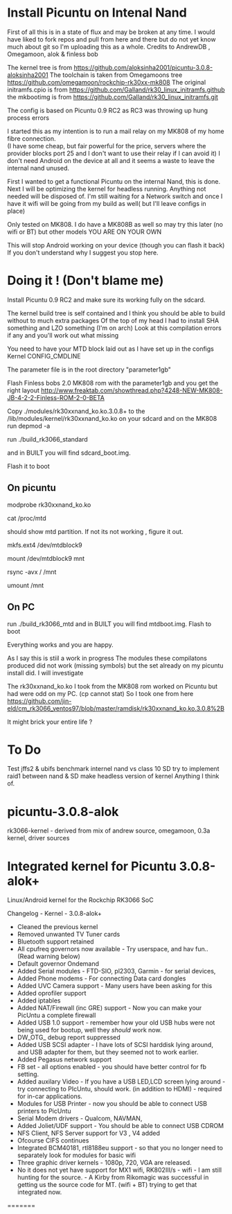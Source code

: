 Install Picuntu on Intenal Nand 
=============================== 

First of all this is in a state of flux and may be broken at any time. 
I would have liked to fork repos and pull from here and there but do not yet know much about git so I'm uploading this as a whole. 
Credits to AndrewDB , Omegamoon, alok & finless bob 

The kernel tree is from 
https://github.com/aloksinha2001/picuntu-3.0.8-aloksinha2001 
The toolchain is taken from Omegamoons tree 
https://github.com/omegamoon/rockchip-rk30xx-mk808 
The original initramfs.cpio is from 
https://github.com/Galland/rk30_linux_initramfs.github 
the mkbootimg is from 
https://github.com/Galland/rk30_linux_initramfs.git 

The config is based on Picuntu 0.9 RC2 as RC3 was throwing up hung process errors 

 
I started this as my intention is to run a mail relay on my MK808 of my home fibre connection.  
(I have some cheap, but fair powerful for the price, servers where the provider blocks port 25 and I don't want to use their relay if I can avoid it) 
I don't need Android on the device at all and it seems a waste to leave the internal nand unused. 

First I wanted to get a functional Picuntu on the internal Nand, this is done. 
Next I will be optimizing the kernel for headless running. Anything not needed will be disposed of. 
I'm still waiting for a Network switch and once I have it wifi will be going from my build as well( but I'll leave configs in place) 

Only tested on MK808. I do have a MK808B as well so may try this later (no wifi or BT) but other models YOU ARE ON YOUR OWN 

This will stop Android working on your device (though you can flash it back) 
If you don't understand why I suggest you stop here. 

 
Doing it !   (Don't blame me) 
======================= 

Install Picuntu 0.9 RC2 and make sure its working fully on the sdcard. 

The kernel build tree is self contained and I think you should be able to build without to much extra packages 
Of the top of my head I had to install SHA something and LZO something (I'm on arch) 
Look at this compilation errors if any and you'll work out what missing 

 

You need to have your MTD block laid out as I have set up in the configs Kernel CONFIG_CMDLINE 

The parameter file is in the root directory "parameter1gb" 

Flash Finless bobs 2.0 MK808 rom with the  parameter1gb and you get the right layout 
http://www.freaktab.com/showthread.php?4248-NEW-MK808-JB-4-2-2-Finless-ROM-2-0-BETA 

Copy ./modules/rk30xxnand_ko.ko.3.0.8+ to the /lib/modules/kernel/rk30xxnand_ko.ko on your sdcard and on the MK808 run depmod -a 

run ./build_rk3066_standard 

and in BUILT you will find sdcard_boot.img. 

Flash it to boot  

On picuntu 
--------- 

modprobe rk30xxnand_ko.ko 

cat /proc/mtd  

should show mtd partition. If not its not working , figure it out. 

mkfs.ext4 /dev/mtdblock9 

mount /dev/mtdblock9 mnt 

rsync -avx / /mnt 

umount /mnt 

On PC 
---- 

run ./build_rk3066_mtd 
and in BUILT you will find mtdboot.img. 
Flash to boot 

Everything works and you are happy. 

As I say this is stiil a work in progress 
The modules these compilatons produced did not work (missing symbols) but the set already on my picuntu install did. 
I will investigate 

The rk30xxnand_ko.ko I took from the MK808 rom worked on Picuntu but had were odd on my PC. (cp cannot stat) 
So I took one from here 
https://github.com/jin-eld/cm_rk3066_ventos97/blob/master/ramdisk/rk30xxnand_ko.ko.3.0.8%2B 

It might brick your entire life ? 


To Do 
===== 
Test jffs2 & ubifs 
benchmark internel nand vs class 10 SD 
try to implement raid1 between nand & SD 
make headless version of kernel 
Anything I think of. 

 

 

 

 

 
picuntu-3.0.8-alok 
================== 

rk3066-kernel - derived from mix of andrew source, omegamoon, 0.3a kernel, driver sources 

Integrated kernel for Picuntu 3.0.8-alok+  
============= 

Linux/Android kernel for the Rockchip RK3066 SoC 

Changelog - Kernel - 3.0.8-alok+ 
- Cleaned the previous kernel 
- Removed unwanted TV Tuner cards 
- Bluetooth support retained 
- All cpufreq governors now available - Try userspace, and hav fun.. (Read warning below) 
- Default governor Ondemand 
- Added Serial modules - FTD-SIO, pl2303, Garmin - for serial devices, 
- Added Phone modems - For connecting Data card dongles 
- Added UVC Camera support - Many users have been asking for this 
- Added oprofiler support 
- Added iptables 
- Added NAT/Firewall (inc GRE) support - Now you can make your PicUntu a complete firewall 
- Added USB 1.0 support - remember how your old USB hubs were not being used for bootup, well they _should_ work now. 
- DW_OTG_ debug report suppressed 
- Added USB SCSI adapter - I have lots of SCSI harddisk lying around, and USB adapter for them, but they seemed not to work earlier. 
- Added Pegasus network support 
- FB set - all options enabled - you should have better control for fb setting. 
- Added auxilary Video - If you have a USB LED,LCD screen lying around - try connecting to PIcUntu, should work. (in addition to HDMI) - required for in-car applications. 
- Modules for USB Printer - now you should be able to connect USB printers to PicUntu 
- Serial Modem drivers - Qualcom, NAVMAN, 
- Added Joliet/UDF support - You should be able to connect USB CDROM 
- NFS Client, NFS Server support for V3 , V4 added 
- Ofcourse CIFS continues 
- Integrated BCM40181, rtl8188eu support - so that you no longer need to separately look for modules for basic wifi 
- Three graphic driver kernels - 1080p, 720, VGA are released. 
- No it does not yet have support for MX1 wifi, RK802III/s - wifi - I am still hunting for the source. - A Kirby from Rikomagic was successful in getting us the source code for MT. (wifi + BT) trying to get that integrated now. 

======= 

